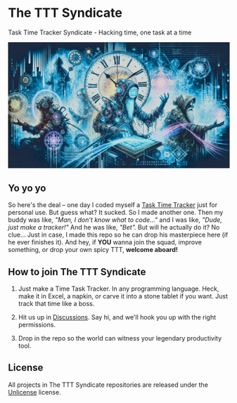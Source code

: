 # The TTT Syndicate

Task Time Tracker Syndicate - Hacking time, one task at a time

![TTT.jpg](TTT.jpg)

## Yo yo yo

So here's the deal – one day I coded myself a [Task Time Tracker](https://github.com/The-TTT-Syndicate/task-time-tracker-fsharp) just for personal use. But guess what? It sucked. So I made another one. Then my buddy was like, *"Man, I don’t know what to code..."* and I was like, *"Dude, just make a tracker!"* And he was like, *"Bet".* But will he actually do it? No clue... Just in case, I made this repo so he can drop his masterpiece here (if he ever finishes it). And hey, if **YOU** wanna join the squad, improve something, or drop your own spicy TTT, **welcome aboard!**

## How to join The TTT Syndicate

1. Just make a Time Task Tracker.
In any programming language. Heck, make it in Excel, a napkin, or carve it into a stone tablet if you want. Just track that time like a boss.

2. Hit us up in [Discussions](https://github.com/orgs/The-TTT-Syndicate/discussions).
Say hi, and we'll hook you up with the right permissions.

3. Drop in the repo so the world can witness your legendary productivity tool.

## License

All projects in The TTT Syndicate repositories are released under the [Unlicense](https://github.com/The-TTT-Syndicate/.github/blob/master/LICENSE) license.
